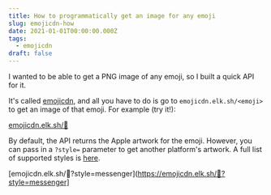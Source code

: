 ```yaml
---
title: How to programmatically get an image for any emoji
slug: emojicdn-how
date: 2021-01-01T00:00:00.000Z
tags:
  - emojicdn
draft: false
---
```

I wanted to be able to get a PNG image of any emoji, so I built a quick API for it. 

It's called [emojicdn](https://emojicdn.elk.sh), and all you have to do is go to `emojicdn.elk.sh/<emoji>` to get an image of that emoji. For example (try it!): 

[emojicdn.elk.sh/🐢](https://emojicdn.elk.sh/🐢)

By default, the API returns the Apple artwork for the emoji. However, you can pass in a `?style=` parameter to get another platform's artwork. A full list of supported styles is [here](https://github.com/benborgers/emojicdn#emoji-style). 

[emojicdn.elk.sh/🐢?style=messenger](https://emojicdn.elk.sh/🐢?style=messenger]
